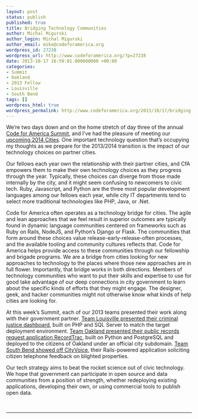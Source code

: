 ```yaml
---
layout: post
status: publish
published: true
title: Bridging Technology Communities
author: Michal Migurski
author_login: Michal Migurski
author_email: mike@codeforamerica.org
wordpress_id: 27238
wordpress_url: http://www.codeforamerica.org/?p=27238
date: 2013-10-17 16:59:01.000000000 +00:00
categories:
- Summit
- Oakland
- 2013 Fellow
- Louisville
- South Bend
tags: []
wordpress_html: true
wordpress_permalink: http://www.codeforamerica.org/2013/10/17/bridging-technology-communities/
---
```


<p>We’re two days down and on the home stretch of day three of the annual <a href="http://cfasummit.org/">Code for America Summit</a>, and I’ve had the pleasure of meeting our <a href="http://www.codeforamerica.org/cities/2014-cities/">upcoming 2014 Cities</a>. One important technology question that’s occupying my thoughts as we prepare for the 2013/2014 transition is the impact of our technology choices on partner cities.</p>
<p>Our fellows each year own the relationship with their partner cities, and CfA empowers them to make their own technology choices as they progress through the year. Typically, these choices can diverge from those made internally by the city, and it might seem confusing to newcomers to civic tech. Ruby, Javascript, and Python are the three most popular development languages among our fellows each year, while city IT departments tend to select more traditional technologies like PHP, Java, or .Net.</p>
<p>Code for America often operates as a technology bridge for cities. The agile and lean approaches that we feel result in superior outcomes are typically found in dynamic language communities centered on frameworks such as Ruby on Rails, NodeJS, and Python’s Django or Flask. The communities that form around these choices value release-early-release-often processes, and the available tooling and community cultures reflects that. Code for America helps provide access to these communities through our fellowship and brigade programs. We are a bridge from cities looking for new approaches to technology to the places where those new approaches are in full flower. Importantly, that bridge works in both directions. Members of technology communities who want to put their skills and expertise to use for good take advantage of our deep connections in city government to learn about the specific kinds of efforts that they might engage. The designer, geek, and hacker communities might not otherwise know what kinds of help cities are looking for.</p>
<p>At this week’s Summit, each of our 2013 teams presented their work along with their government partner. <a href="http://www.youtube.com/watch?v=RLCZV9CR4dQ">Team Louisville presented their criminal justice dashboard</a>, built on PHP and SQL Server to match the target deployment environment. <a href="http://www.youtube.com/watch?v=F4XP9DJ-htg">Team Oakland presented their public records request application RecordTrac</a>, built on Python and PostgreSQL and deployed to the citizens of Oakland under an official city subdomain. <a href="http://www.youtube.com/watch?v=FV16zvHJcRY">Team South Bend showed off CityVoice</a>, their Rails-powered application soliciting citizen telephone feedback on blighted properties.</p>
<p>Our tech strategy aims to beat the rocket science out of civic technology. We hope that government can participate in open source and data communities from a position of strength, whether redeploying existing applications, developing their own, or using commercial tools to publish open data.</p>
<p> </p>
<hr/>
 
